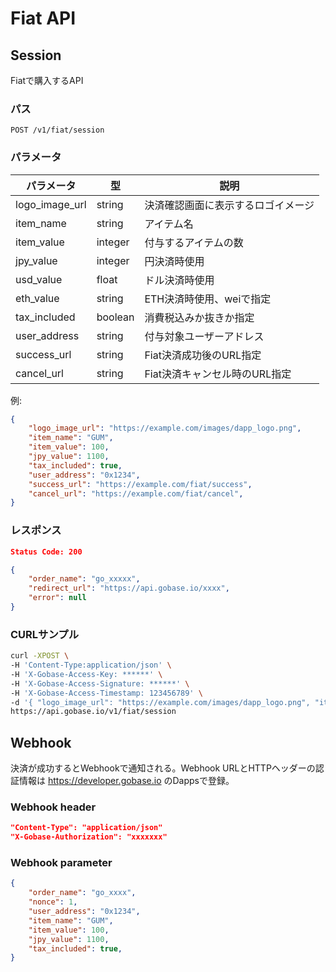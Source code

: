 # Fiat API

## Session

Fiatで購入するAPI

### パス
```
POST /v1/fiat/session
```

### パラメータ

|  パラメータ          |  型              | 説明                               |
| ------------------ | ---------------- | --------------------------------- |
|  logo_image_url    |  string          | 決済確認画面に表示するロゴイメージ      |
|  item_name         |  string          | アイテム名                          |
|  item_value        |  integer         | 付与するアイテムの数                  |
|  jpy_value         |  integer         | 円決済時使用                        |
|  usd_value         |  float           | ドル決済時使用                      |
|  eth_value         |  string          | ETH決済時使用、weiで指定             |
|  tax_included      |  boolean         | 消費税込みか抜きか指定               |
|  user_address      |  string          | 付与対象ユーザーアドレス              |
|  success_url       |  string          | Fiat決済成功後のURL指定             |
|  cancel_url        |  string          | Fiat決済キャンセル時のURL指定        |

例:
```json
{
	"logo_image_url": "https://example.com/images/dapp_logo.png",
	"item_name": "GUM",
	"item_value": 100,
	"jpy_value": 1100,
	"tax_included": true,
	"user_address": "0x1234",
	"success_url": "https://example.com/fiat/success",
	"cancel_url": "https://example.com/fiat/cancel",
}
```

### レスポンス
```json
Status Code: 200

{
	"order_name": "go_xxxxx",
	"redirect_url": "https://api.gobase.io/xxxx",
	"error": null
}
```

### CURLサンプル
```sh
curl -XPOST \
-H 'Content-Type:application/json' \
-H 'X-Gobase-Access-Key: ******' \
-H 'X-Gobase-Access-Signature: ******' \
-H 'X-Gobase-Access-Timestamp: 123456789' \
-d '{ "logo_image_url": "https://example.com/images/dapp_logo.png", "item_name": "GUM", "item_value": 100, "jpy_value": 10998, "tax_included": true, "user_address": "0x1234", "success_url": "https://example.com/fiat/success", "cancel_url": "https://example.com/fiat/cancel", }' \
https://api.gobase.io/v1/fiat/session
```

## Webhook
決済が成功するとWebhookで通知される。Webhook URLとHTTPヘッダーの認証情報は https://developer.gobase.io のDappsで登録。

### Webhook header
```json
"Content-Type": "application/json"
"X-Gobase-Authorization": "xxxxxxx"
```

### Webhook parameter
```json
{
	"order_name": "go_xxxx",
	"nonce": 1,
	"user_address": "0x1234",
	"item_name": "GUM",
	"item_value": 100,
	"jpy_value": 1100,
	"tax_included": true,
}
```

